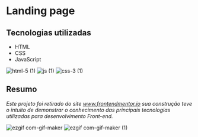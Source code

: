# Landing page
## Tecnologias utilizadas
* HTML
* CSS 
* JavaScript 

![html-5 (1)](https://user-images.githubusercontent.com/89819353/156862423-b20f8f8a-f95c-4232-8840-24d56d09a154.png)
![js (1)](https://user-images.githubusercontent.com/89819353/156862405-40eaed69-a290-42e9-921b-b03bda788de6.png)
![css-3 (1)](https://user-images.githubusercontent.com/89819353/156862446-6481fdcf-d323-49ea-988e-0b8e91060565.png)

## Resumo

_Este projeto foi retirado do site www.frontendmentor.io sua construção teve o intuito  de demonstrar o conhecimento  das principais tecnologias utilizadas para desenvolvimento Front-end._ 


![ezgif com-gif-maker](https://user-images.githubusercontent.com/89819353/158028174-c3cee13f-ae9b-4d8f-b852-3f0e974a721b.gif)
![ezgif com-gif-maker (1)](https://user-images.githubusercontent.com/89819353/158028104-324c3e92-60a9-47f7-b3e9-1428b491cf53.gif)

